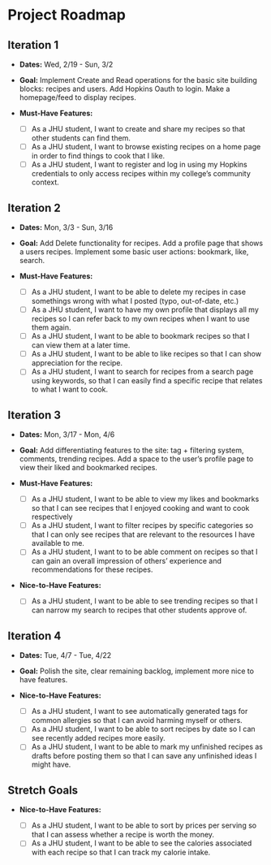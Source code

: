 # Project Roadmap

## Iteration 1

* **Dates:**
Wed, 2/19 - Sun, 3/2

* **Goal:**
 Implement Create and Read operations for the basic site building blocks: recipes and users. Add Hopkins Oauth to login. Make a homepage/feed to display recipes.

* **Must-Have Features:**
  
  * [ ] As a JHU student, I want to create and share my recipes so that other students can find them.
  * [ ] As a JHU student, I want to browse existing recipes on a home page in order to find things to cook that I like.
  * [ ] As a JHU student, I want to register and log in using my Hopkins credentials to only access recipes within my college’s community context.

## Iteration 2

* **Dates:**
Mon, 3/3 - Sun, 3/16

* **Goal:**
Add Delete functionality for recipes. Add a profile page that shows a users recipes. Implement some basic user actions: bookmark, like, search.

* **Must-Have Features:**
  
  * [ ] As a JHU student, I want to be able to delete my recipes in case somethings wrong with what I posted (typo, out-of-date, etc.)
  * [ ] As a JHU student, I want to have my own profile that displays all my recipes so I can refer back to my own recipes when I want to use them again.
  * [ ] As a JHU student, I want to be able to bookmark recipes so that I can view them at a later time.
  * [ ] As a JHU student, I want to be able to like recipes so that I can show appreciation for the recipe.
  * [ ] As a JHU student, I want to search for recipes from a search page using keywords, so that I can easily find a specific recipe that relates to what I want to cook.

## Iteration 3

* **Dates:**
Mon, 3/17 - Mon, 4/6

* **Goal:**
Add differentiating features to the site: tag + filtering system, comments, trending recipes. Add a space to the user’s profile page to view their liked and bookmarked recipes.

* **Must-Have Features:**

  * [ ] As a JHU student, I want to be able to view my likes and bookmarks so that I can see recipes that I enjoyed cooking and want to cook respectively
  * [ ] As a JHU student, I want to filter recipes by specific categories so that I can only see recipes that are relevant to the resources I have available to me.
  * [ ] As a JHU student, I want to to be able comment on recipes so that I can gain an overall impression of others’ experience and recommendations for these recipes.

* **Nice-to-Have Features:**

  * [ ] As a JHU student, I want to be able to see trending recipes so that I can narrow my search to recipes that other students approve of.

## Iteration 4

* **Dates:**
Tue, 4/7 - Tue, 4/22

* **Goal:**
Polish the site, clear remaining backlog, implement more nice to have features.
  
* **Nice-to-Have Features:**

  * [ ] As a JHU student, I want to see automatically generated tags for common allergies so that I can avoid harming myself or others.
  * [ ] As a JHU student, I want to be able to sort recipes by date so I can see recently added recipes more easily.
  * [ ] As a JHU student, I want to be able to mark my unfinished recipes as drafts before posting them so that I can save any unfinished ideas I might have.

## Stretch Goals

* **Nice-to-Have Features:**

  * [ ] As a JHU student, I want to be able to sort by prices per serving so that I can assess whether a recipe is worth the money.
  * [ ] As a JHU student, I want to be able to see the calories associated with each recipe so that I can track my calorie intake.
